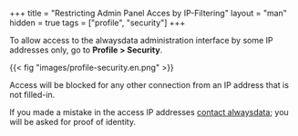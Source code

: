 +++
title = "Restricting Admin Panel Acces by IP-Filtering"
layout = "man"
hidden = true
tags = ["profile", "security"]
+++

To allow access to the alwaysdata administration interface by some IP addresses only, go to **Profile > Security**.

{{< fig "images/profile-security.en.png" >}}

Access will be blocked for any other connection from an IP address that is not filled-in.

If you made a mistake in the access IP addresses [contact alwaysdata](https://www.alwaysdata.com/en/#contact); you will be asked for proof of identity.
